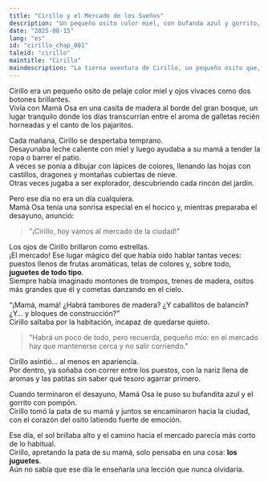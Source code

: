 ```yaml
---
title: "Cirillo y el Mercado de los Sueños"
description: "Un pequeño osito color miel, con bufanda azul y gorrito, sueña con ir al mercado con su mamá, imaginando puestos llenos de juguetes y aventuras."
date: "2025-08-15"
lang: "es"
id: "cirillo_chap_001"
taleid: "cirillo"
maintitle: "Cirillo"
maindescription: "La tierna aventura de Cirillo, un pequeño osito que, en el mercado, se pierde entre la multitud y aprende la importancia de permanecer cerca de su mamá."
---
```


Cirillo era un pequeño osito de pelaje color miel y ojos vivaces como dos botones brillantes.  
Vivía con Mamá Osa en una casita de madera al borde del gran bosque, un lugar tranquilo donde los días transcurrían entre el aroma de galletas recién horneadas y el canto de los pajaritos.

Cada mañana, Cirillo se despertaba temprano.  
Desayunaba leche caliente con miel y luego ayudaba a su mamá a tender la ropa o barrer el patio.  
A veces se ponía a dibujar con lápices de colores, llenando las hojas con castillos, dragones y montañas cubiertas de nieve.  
Otras veces jugaba a ser explorador, descubriendo cada rincón del jardín.

Pero ese día no era un día cualquiera.  
Mamá Osa tenía una sonrisa especial en el hocico y, mientras preparaba el desayuno, anunció:

> "¡Cirillo, hoy vamos al mercado de la ciudad!"

Los ojos de Cirillo brillaron como estrellas.  
¡El mercado! Ese lugar mágico del que había oído hablar tantas veces: puestos llenos de frutas aromáticas, telas de colores y, sobre todo, **juguetes de todo tipo**.  
Siempre había imaginado montones de trompos, trenes de madera, ositos más grandes que él y cometas danzando en el cielo.

“¡Mamá, mamá! ¿Habrá tambores de madera? ¿Y caballitos de balancín? ¿Y… y bloques de construcción?”  
Cirillo saltaba por la habitación, incapaz de quedarse quieto.

> "Habrá un poco de todo, pero recuerda, pequeño mío: en el mercado hay que mantenerse cerca y no salir corriendo."

Cirillo asintió… al menos en apariencia.  
Por dentro, ya soñaba con correr entre los puestos, con la nariz llena de aromas y las patitas sin saber qué tesoro agarrar primero.

Cuando terminaron el desayuno, Mamá Osa le puso su bufandita azul y el gorrito con pompón.  
Cirillo tomó la pata de su mamá y juntos se encaminaron hacia la ciudad, con el corazón del osito latiendo fuerte de emoción.

Ese día, el sol brillaba alto y el camino hacia el mercado parecía más corto de lo habitual.  
Cirillo, apretando la pata de su mamá, solo pensaba en una cosa: **los juguetes**.  
Aún no sabía que ese día le enseñaría una lección que nunca olvidaría.



